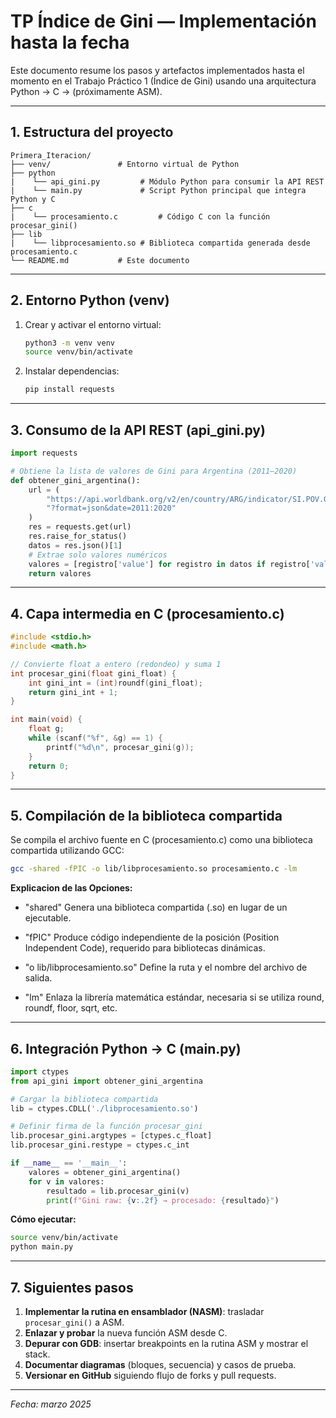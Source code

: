 # TP Índice de Gini — Implementación hasta la fecha

Este documento resume los pasos y artefactos implementados hasta el momento en el Trabajo Práctico 1 (Índice de Gini) usando una arquitectura Python → C → (próximamente ASM).

---

## 1. Estructura del proyecto

```text
Primera_Iteracion/
├── venv/               # Entorno virtual de Python
├── python
|    └── api_gini.py         # Módulo Python para consumir la API REST
|    └── main.py             # Script Python principal que integra Python y C
├── c
|    └── procesamiento.c         # Código C con la función procesar_gini()
├── lib
|    └── libprocesamiento.so # Biblioteca compartida generada desde procesamiento.c
└── README.md           # Este documento
``` 

---

## 2. Entorno Python (venv)

1. Crear y activar el entorno virtual:
   ```bash
   python3 -m venv venv
   source venv/bin/activate
   ```
2. Instalar dependencias:
   ```bash
   pip install requests
   ```

---

## 3. Consumo de la API REST (api_gini.py)

```python
import requests

# Obtiene la lista de valores de Gini para Argentina (2011–2020)
def obtener_gini_argentina():
    url = (
        "https://api.worldbank.org/v2/en/country/ARG/indicator/SI.POV.GINI"
        "?format=json&date=2011:2020"
    )
    res = requests.get(url)
    res.raise_for_status()
    datos = res.json()[1]
    # Extrae solo valores numéricos
    valores = [registro['value'] for registro in datos if registro['value'] is not None]
    return valores
```  

---

## 4. Capa intermedia en C (procesamiento.c)

```c
#include <stdio.h>
#include <math.h>

// Convierte float a entero (redondeo) y suma 1
int procesar_gini(float gini_float) {
    int gini_int = (int)roundf(gini_float);
    return gini_int + 1;
}

int main(void) {
    float g;
    while (scanf("%f", &g) == 1) {
        printf("%d\n", procesar_gini(g));
    }
    return 0;
}
```  

---

## 5. Compilación de la biblioteca compartida

Se compila el archivo fuente en C (procesamiento.c) como una biblioteca compartida utilizando GCC:

```bash
gcc -shared -fPIC -o lib/libprocesamiento.so procesamiento.c -lm
```  
**Explicacion de las Opciones:**

 - "shared"
Genera una biblioteca compartida (.so) en lugar de un ejecutable.

 - "fPIC"
Produce código independiente de la posición (Position Independent Code), requerido para bibliotecas dinámicas.

 - "o lib/libprocesamiento.so"
Define la ruta y el nombre del archivo de salida.

 - "lm"
Enlaza la librería matemática estándar, necesaria si se utiliza round, roundf, floor, sqrt, etc.

---

## 6. Integración Python → C (main.py)

```python
import ctypes
from api_gini import obtener_gini_argentina

# Cargar la biblioteca compartida
lib = ctypes.CDLL('./libprocesamiento.so')

# Definir firma de la función procesar_gini
lib.procesar_gini.argtypes = [ctypes.c_float]
lib.procesar_gini.restype = ctypes.c_int

if __name__ == '__main__':
    valores = obtener_gini_argentina()
    for v in valores:
        resultado = lib.procesar_gini(v)
        print(f"Gini raw: {v:.2f} → procesado: {resultado}")
```  

**Cómo ejecutar:**

```bash
source venv/bin/activate
python main.py
```  

---

## 7. Siguientes pasos

1. **Implementar la rutina en ensamblador (NASM)**: trasladar `procesar_gini()` a ASM.
2. **Enlazar y probar** la nueva función ASM desde C.
3. **Depurar con GDB**: insertar breakpoints en la rutina ASM y mostrar el stack.
4. **Documentar diagramas** (bloques, secuencia) y casos de prueba.
5. **Versionar en GitHub** siguiendo flujo de forks y pull requests.

---

*Fecha: marzo 2025*
